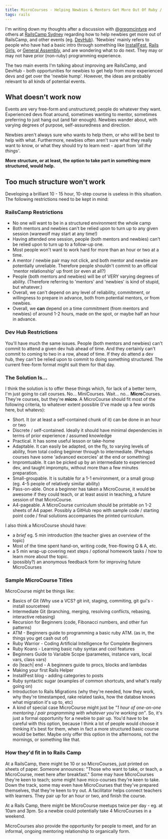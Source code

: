```yaml
---
title: MicroCourses - Helping Newbies & Mentors Get More Out Of Ruby / Rails Events
tags: rails
---
```


I'm writing down my thoughts after a discussion with [@gregmcintyre](https://twitter.com/gregmcintyre) and others at [RailsCamp Sydney](http://railscamps.com/) regarding how to help newbies get more out of RailsCamp, and other events (eg. [DevHub](http://www.meetup.com/Ruby-On-Rails-Oceania-Sydney/events/143716632/)). 'Newbies' mainly refers to people who have had a basic intro through something like [InstallFest](http://railsinstallfest.org/), [Rails Girls](http://railsgirls.com/sydney), or [General Assembly](https://generalassemb.ly/education/back-end-web-development), and are wondering what to do next. They may or may not have prior (non-ruby) programming experience.

The two main events I'm talking about improving are RailsCamp, and DevHub - both opportunities for newbies to get help from more experienced devs and get over the 'newbie hump'. However, the ideas are probably relevant to all kinds of potential events.

## What doesn't work now

Events are very free-form and unstructured; people do whatever they want. Experienced devs float around, sometimes wanting to mentor, sometimes preferring to just hang out (and fair enough). Newbies wander about, with varying degrees of purpose, self-assuredness and direction.

Newbies aren't always sure who wants to help them, or who will be best to help with what. Furthermore, newbies often aren't sure what they really want to know, or what they should try to learn next - apart from *'all the things'*.

**More structure, or at least, the option to take part in something more structured, would help.**

## Too much structure won't work

Developing a brilliant 10 - 15 hour, 10-step course is useless in this situation. The following restrictions need to be kept in mind:

### RailsCamp Restrictions

* No one will want to be in a structured environment the whole camp
* Both mentors and newbies can't be relied upon to turn up to any given session (warewolf may start at any time!)
* Having attended one session, people (both mentors and newbies) can't be relied upon to turn up to a follow-up one.
* Most people won't want to work hard for more than an hour or two at a time.
* A mentor / newbie pair may not click, and both mentor and newbie are potentially unreliable. Therefore people shouldn't commit to an official 'mentor relationship' up front (or even at all?)
* People (both mentors and newbies) will be of VERY varying degrees of ability. (Therefore referring to 'mentors' and 'newbies' is kind of stupid, but whatever.)
* Overall, we can't depend on any level of reliability, commitment, or willingness to prepare in advance, both from potential mentors, or from newbies.
* Overall, we **can** depend on a time commitment (from mentors and newbies) of around 1-2 hours, made on the spot, or maybe half an hour in advance.

### Dev Hub Restrictions

You'll have much the same issues. People (both mentors and newbies) can't commit to attend a given dev hub ahead of time. And they certainly can't commit to coming to two in a row, ahead of time. If they do attend a dev hub, they can't be relied upon to commit to doing something structured. The current free-form format might suit them for that day.

### The Solution Is...

I think the solution is to offer these things which, for lack of a better term, I'm just going to call courses. No... MiniCourses. Wait... no... **Micro**Courses. They're courses, but they're **micro**. A MicroCourse should fit most of the following criteria, to whatever extent possible (I've made up a few words here, but whatevs):

* Short. It (or at least a self-contained chunk of it) can be done in an hour or two
* Discrete / self-contained. Ideally it should have minimal dependencies in terms of prior experience / assumed knowledge
* Practical. It has some useful lesson or take-home
* Adaptable. It can easily be adapted, on the fly, to varying levels of ability, from total coding beginner through to intermediate. (Perhaps courses have some 'advanced excercies' at the end or something)
* Impromtuable. It can be picked up by an intermediate to experienced dev, and taught impromptu, without more than a few minutes preparation.
* Small-groupable. It is suitable for a 1-1 environment, or a small group (eg. 4-5 people of relatively similar ability)
* Pass-on-able. Once a beginner has taken a MicroCourse, it would be awesome if they could teach, or at least assist in teaching, a future session of that MicroCourse.
* A4-pageable. A MicroCourse curriculum should be printable on 1-2 sheets of A4 paper. Possibly a GitHub repo with sample code / starting point code / final solutions accompanies the printed curriculum.

I also think a MicroCourse should have:

* a *brief* eg. 5 min introduction (the teacher gives an overview of the topic)
* Most of the time spent hand-on, writing code, free-flowing Q & A, etc.
* a 5 min wrap-up covering next steps / optional homework tasks / how to learn more about the topic.
* (possibly?) an anonymous feedback form for improving future MicroCourses

### Sample MicroCourse Titles

MicroCourse might be things like:

* Basics of Git (Why use a VCS? git init, staging, commiting, git gui's - install sourcetree)
* Intermediate Git (branching, merging, resolving conflicts, rebasing, interactive rebasing)
* Recursion for Beginners (code, Fibonacci numbers, and other fun patterns)
* ATM - Beginners guide to programming a basic ruby ATM. (as in, the things you get cash out of)
* Ruby Warrior - Coding Artificial Intelligence for Complete Beginners
* Ruby Koans - Learning basic ruby syntax and cool features
* Beginners Guide to Variable Scope (parametes, instance vars, local vars, class vars)
* do |teach| end - A beginners guide to procs, blocks and lambdas
* Making your first Rails Helper
* InstallFest blog - adding categories to posts
* Ruby syntactic sugar (examples of common shortcuts, and what's really going on)
* Introduction to Rails Migrations (why they're needed, how they work, why they're timestamped, rake related tasks, how the databse knows what migration it's up to, etc)
* A kind of special case MicroCourse might just be *"1 hour of one-on-one mentoring / pair programming with whatever you're working on"*. So, it's just a formal opportunity for a newbie to pair up. You'd have to be careful with this option, because I think a lot of people would choose it thinking it's best for them, when in fact a more structured basic course would be better. Maybe only offer this option in the afternoons, not the mornings, or something like that.

### How they'd fit in to Rails Camp

At a RailsCamp, there might be 10 or so MicroCourses, just printed on sheets of paper. Someone announces: "Those who want to take, or teach, a MicroCourse, meet here after breakfast." Some may have MicroCourses they're keen to teach; some might have mico-courses they're keen to take. Down the track, some may even have MicroCourses that they've prepared themselves, that they're keen to try out. A facilitator helps connect teachers with learners. They pair up for an hour or two, and finish the course.

At a Rails Camp, there might be MicroCourse meetups twice per day - eg. at 10am and 3pm. So a newbie could potentially take 4 MicroCourses in a weekend.

MicroCourses also provide the opportunity for people to meet, and for an informal, ongoing mentoring relationship to organically form.